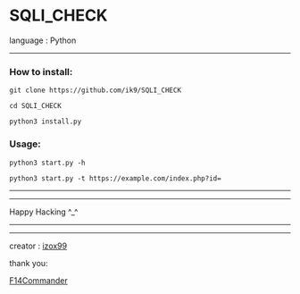 # SQLI_CHECK
language : Python
<hr>
<h3>How to install:</h3>


```git clone https://github.com/ik9/SQLI_CHECK```

```cd SQLI_CHECK```


```python3 install.py```

<h3>Usage:</h3>

```python3 start.py -h```

```python3 start.py -t https://example.com/index.php?id= ```

<hr>
<hr>


Happy Hacking ^_^ 

<hr>
<hr>

creator :
[izox99](https://twitter.com/izox99 "izox99")

thank you:

[F14Commander](https://twitter.com/F14Commander "F14Commander")
